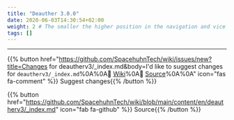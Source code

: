 ```yaml
---
title: "Deauther 3.0.0"
date: 2020-06-03T14:30:54+02:00
weight: 2 # The smaller the higher position in the navigation and vice versa
tags: []
---
```






---

{{% button href="https://github.com/SpacehuhnTech/wiki/issues/new?title=Changes for deautherv3/_index.md&body=I'd like to suggest changes for `deautherv3/_index.md`%0A%0A:link: [Wiki](https://spacehuhn.wiki/deautherv3/)%0A:link: [Source](https://github.com/SpacehuhnTech/wiki/blob/main/content/en/deautherv3/_index.md)%0A%0A<!-- Describe your desired changes -->" icon="fas fa-comment" %}}&nbsp;Suggest changes{{% /button %}}

{{% button href="https://github.com/SpacehuhnTech/wiki/blob/main/content/en/deautherv3/_index.md" icon="fab fa-github" %}}&nbsp;Source{{% /button %}}